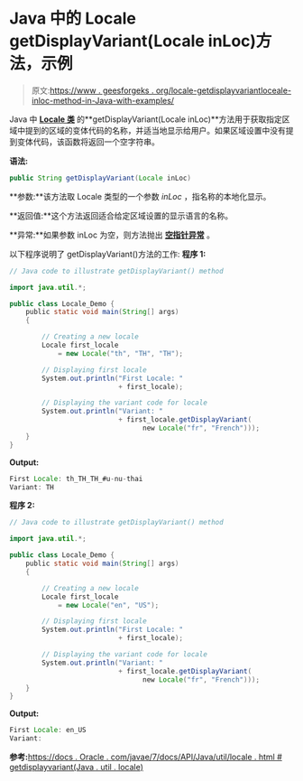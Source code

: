 # Java 中的 Locale getDisplayVariant(Locale inLoc)方法，示例

> 原文:[https://www . geesforgeks . org/locale-getdisplayvariantloceale-inloc-method-in-Java-with-examples/](https://www.geeksforgeeks.org/locale-getdisplayvariantlocale-inloc-method-in-java-with-examples/)

Java 中 **[Locale 类](https://www.geeksforgeeks.org/java-util-locale-class-java-set-1/)** 的**getDisplayVariant(Locale inLoc)**方法用于获取指定区域中提到的区域的变体代码的名称，并适当地显示给用户。如果区域设置中没有提到变体代码，该函数将返回一个空字符串。

**语法:**

```java
public String getDisplayVariant(Locale inLoc)
```

**参数:**该方法取 Locale 类型的一个参数 *inLoc* ，指名称的本地化显示。

**返回值:**这个方法返回适合给定区域设置的显示语言的名称。

**异常:**如果参数 inLoc 为空，则方法抛出 **[空指针异常](https://www.geeksforgeeks.org/null-pointer-exception-in-java/)** 。

以下程序说明了 getDisplayVariant()方法的工作:
**程序 1:**

```java
// Java code to illustrate getDisplayVariant() method

import java.util.*;

public class Locale_Demo {
    public static void main(String[] args)
    {

        // Creating a new locale
        Locale first_locale
            = new Locale("th", "TH", "TH");

        // Displaying first locale
        System.out.println("First Locale: "
                           + first_locale);

        // Displaying the variant code for locale
        System.out.println("Variant: "
                           + first_locale.getDisplayVariant(
                                 new Locale("fr", "French")));
    }
}
```

**Output:**

```java
First Locale: th_TH_TH_#u-nu-thai
Variant: TH

```

**程序 2:**

```java
// Java code to illustrate getDisplayVariant() method

import java.util.*;

public class Locale_Demo {
    public static void main(String[] args)
    {

        // Creating a new locale
        Locale first_locale
            = new Locale("en", "US");

        // Displaying first locale
        System.out.println("First Locale: "
                           + first_locale);

        // Displaying the variant code for locale
        System.out.println("Variant: "
                           + first_locale.getDisplayVariant(
                                 new Locale("fr", "French")));
    }
}
```

**Output:**

```java
First Locale: en_US
Variant:

```

**参考:**[https://docs . Oracle . com/javae/7/docs/API/Java/util/locale . html # getdisplayvariant(Java . util . locale)](https://docs.oracle.com/javase/7/docs/api/java/util/Locale.html#getDisplayVariant(java.util.Locale))